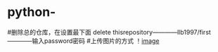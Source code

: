 # python-

#删除总的仓库，在设置最下面 delete thisrepository————llb1997/first————输入password密码
#上传图片的方式
！[image](https://github.con/zhangkangi/SUMiFA-notes/blob/master/photo.png)

